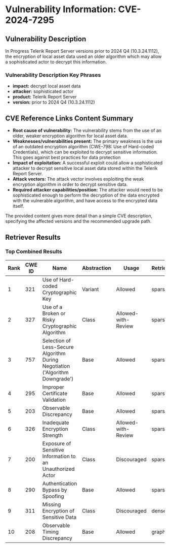# Vulnerability Information: CVE-2024-7295

## Vulnerability Description
In Progress Telerik Report Server versions prior to 2024 Q4 (10.3.24.1112), the encryption of local asset data used an older algorithm which may allow a sophisticated actor to decrypt this information.

### Vulnerability Description Key Phrases
- **impact:** decrypt local asset data
- **attacker:** sophisticated actor
- **product:** Telerik Report Server
- **version:** prior to 2024 Q4 (10.3.24.1112)

## CVE Reference Links Content Summary
- **Root cause of vulnerability:** The vulnerability stems from the use of an older, weaker encryption algorithm for local asset data.
- **Weaknesses/vulnerabilities present:**  The primary weakness is the use of an outdated encryption algorithm (CWE-798: Use of Hard-coded Credentials), which can be exploited to decrypt sensitive information. This goes against best practices for data protection
- **Impact of exploitation:** A successful exploit could allow a sophisticated attacker to decrypt sensitive local asset data stored within the Telerik Report Server.
- **Attack vectors:**  The attack vector involves exploiting the weak encryption algorithm in order to decrypt sensitive data.
- **Required attacker capabilities/position:**  The attacker would need to be sophisticated enough to perform the decryption of the data encrypted with the vulnerable algorithm, and have access to the encrypted data itself.

The provided content gives more detail than a simple CVE description, specifying the affected versions and the recommended upgrade path.

## Retriever Results

### Top Combined Results

| Rank | CWE ID | Name | Abstraction | Usage  | Retrievers | Individual Scores |
|------|--------|------|-------------|-------|------------|-------------------|
| 1 | 321 | Use of Hard-coded Cryptographic Key | Variant | Allowed | sparse | 0.060 |
| 2 | 327 | Use of a Broken or Risky Cryptographic Algorithm | Class | Allowed-with-Review | sparse | 0.060 |
| 3 | 757 | Selection of Less-Secure Algorithm During Negotiation ('Algorithm Downgrade') | Base | Allowed | sparse | 0.058 |
| 4 | 295 | Improper Certificate Validation | Base | Allowed | sparse | 0.057 |
| 5 | 203 | Observable Discrepancy | Base | Allowed | sparse | 0.057 |
| 6 | 326 | Inadequate Encryption Strength | Class | Allowed-with-Review | sparse | 0.054 |
| 7 | 200 | Exposure of Sensitive Information to an Unauthorized Actor | Class | Discouraged | sparse | 0.053 |
| 8 | 290 | Authentication Bypass by Spoofing | Base | Allowed | sparse | 0.053 |
| 9 | 311 | Missing Encryption of Sensitive Data | Class | Discouraged | dense | 0.483 |
| 10 | 208 | Observable Timing Discrepancy | Base | Allowed | graph | 0.003 |

